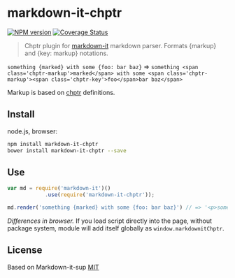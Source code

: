 # markdown-it-chptr

[![NPM version](https://img.shields.io/npm/v/markdown-it-chptr.svg?style=flat)](https://www.npmjs.org/package/markdown-it-chptr)
[![Coverage Status](https://img.shields.io/coveralls/spikying/markdown-it-chptr/master.svg?style=flat)](https://coveralls.io/r/spikying/markdown-it-chptr?branch=master)

> Chptr plugin for [markdown-it](https://github.com/markdown-it/markdown-it) markdown parser.  Formats {markup} and {key: markup} notations.

`something {marked} with some {foo: bar baz}` => `something <span class='chptr-markup'>marked</span> with some <span class='chptr-markup'><span class='chptr-key'>foo</span>bar baz</span>`

Markup is based on [chptr](https://github.com/spikying/chptr) definitions.


## Install

node.js, browser:

```bash
npm install markdown-it-chptr
bower install markdown-it-chptr --save
```

## Use

```js
var md = require('markdown-it')()
            .use(require('markdown-it-chptr'));

md.render('something {marked} with some {foo: bar baz}') // => '<p>something <span class='chptr-markup'>marked</span> with some <span class='chptr-markup'><span class='chptr-key'>foo</span>bar baz</span></p>'
```

_Differences in browser._ If you load script directly into the page, without
package system, module will add itself globally as `window.markdownitChptr`.


## License

Based on Markdown-it-sup
[MIT](https://github.com/spikying/markdown-it-chptr/blob/master/LICENSE)

